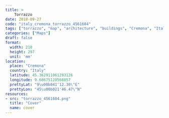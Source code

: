 ```yaml
---
title: > 
    Torrazzo
date: 2018-09-27
code: "italy_cremona_torrazzo_4561604"
tags: ["torrazzo", "map", "architecture", "buildings", "Cremona", "Italy"]
categories: ["Maps"]
draft: false
format:
  width: 210
  height: 297
  unit: 'mm'
location:
  place: "Cremona"
  country: "Italy"
  latitude: 45.362911061293126
  longitude: 9.68675128568857
  prettyLat: "9\u00b041'12.30\"E"
  prettyLon: "45\u00b021'46.47\"N"
resources:
- src: "torrazzo_4561604.png"
  title: "Cover"
  name: cover
---
```

